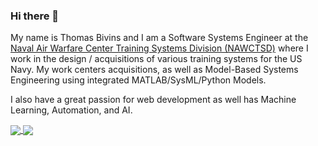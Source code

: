 ### Hi there 👋

My name is Thomas Bivins and I am a Software Systems Engineer at the [Naval Air Warfare Center Training Systems Division (NAWCTSD)](https://www.navair.navy.mil/nawctsd/) where I work in the design / acquisitions of various training systems for the US Navy. My work centers acquisitions, as well as Model-Based Systems Engineering using integrated MATLAB/SysML/Python Models. 

I also have a great passion for web development as well has Machine Learning, Automation, and AI.

<a href="#">
  <img align="center" src="https://github-readme-stats.vercel.app/api?username=thomasbiv&count_private=true&theme=dark" />
</a>

<a href="#">
  <img align="center" src="https://github-readme-stats.vercel.app/api/top-langs/?username=thomasbiv&layout=compact&count_private=true&theme=dark" />
</a>

<!--
**thomasbiv/thomasbiv** is a ✨ _special_ ✨ repository because its `README.md` (this file) appears on your GitHub profile.

Here are some ideas to get you started:

- 🔭 I’m currently working on ...
- 🌱 I’m currently learning ...
- 👯 I’m looking to collaborate on ...
- 🤔 I’m looking for help with ...
- 💬 Ask me about ...
- 📫 How to reach me: ...
- 😄 Pronouns: ...
- ⚡ Fun fact: ...
-->
